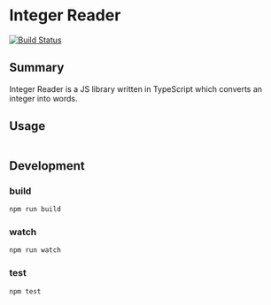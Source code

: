 # Integer Reader
[![Build Status](https://travis-ci.org/pb10001/integer-reader.svg?branch=master)](https://travis-ci.org/pb10001/integer-reader)
## Summary
Integer Reader is a JS library written in TypeScript which converts an integer into words.
## Usage
```javascript

```
## Development
### build
```sh
npm run build
```
### watch
```sh
npm run watch
```
### test
```sh
npm test
```
